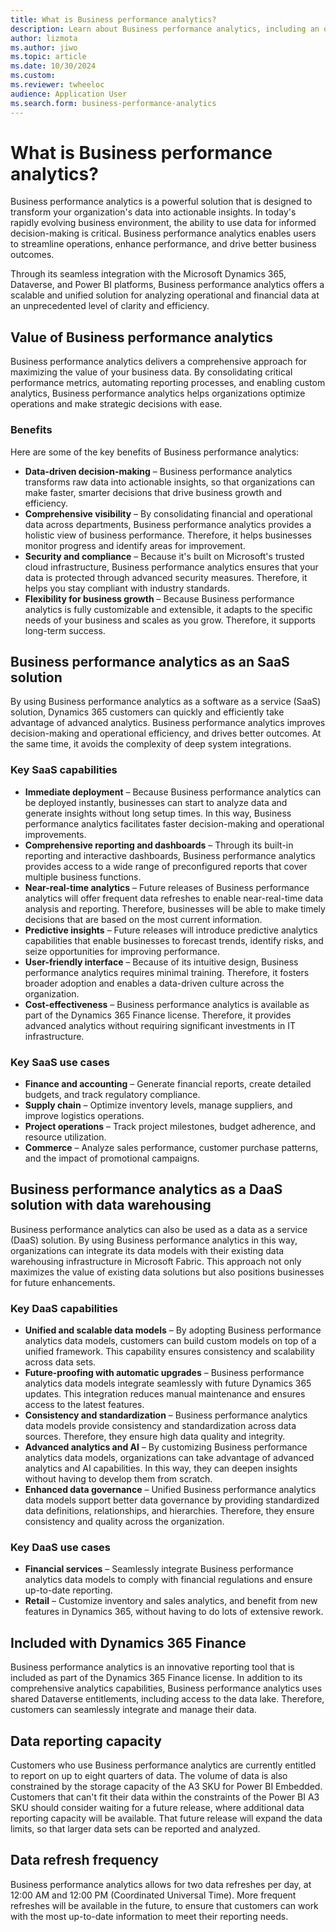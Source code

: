 ```yaml
---
title: What is Business performance analytics?
description: Learn about Business performance analytics, including an outline of the process for turning data into actions to improve business performance.
author: lizmota
ms.author: jiwo
ms.topic: article
ms.date: 10/30/2024
ms.custom:
ms.reviewer: twheeloc 
audience: Application User
ms.search.form: business-performance-analytics
---
```


# What is Business performance analytics?

Business performance analytics is a powerful solution that is designed to transform your organization's data into actionable insights. In today's rapidly evolving business environment, the ability to use data for informed decision-making is critical. Business performance analytics enables users to streamline operations, enhance performance, and drive better business outcomes.

Through its seamless integration with the Microsoft Dynamics 365, Dataverse, and Power BI platforms, Business performance analytics offers a scalable and unified solution for analyzing operational and financial data at an unprecedented level of clarity and efficiency.

## Value of Business performance analytics

Business performance analytics delivers a comprehensive approach for maximizing the value of your business data. By consolidating critical performance metrics, automating reporting processes, and enabling custom analytics, Business performance analytics helps organizations optimize operations and make strategic decisions with ease.

### Benefits

Here are some of the key benefits of Business performance analytics:

- **Data-driven decision-making** – Business performance analytics transforms raw data into actionable insights, so that organizations can make faster, smarter decisions that drive business growth and efficiency.
- **Comprehensive visibility** – By consolidating financial and operational data across departments, Business performance analytics provides a holistic view of business performance. Therefore, it helps businesses monitor progress and identify areas for improvement.
- **Security and compliance** – Because it's built on Microsoft's trusted cloud infrastructure, Business performance analytics ensures that your data is protected through advanced security measures. Therefore, it helps you stay compliant with industry standards.
- **Flexibility for business growth** – Because Business performance analytics is fully customizable and extensible, it adapts to the specific needs of your business and scales as you grow. Therefore, it supports long-term success.

## Business performance analytics as an SaaS solution

By using Business performance analytics as a software as a service (SaaS) solution, Dynamics 365 customers can quickly and efficiently take advantage of advanced analytics. Business performance analytics improves decision-making and operational efficiency, and drives better outcomes. At the same time, it avoids the complexity of deep system integrations.

### Key SaaS capabilities

- **Immediate deployment** – Because Business performance analytics can be deployed instantly, businesses can start to analyze data and generate insights without long setup times. In this way, Business performance analytics facilitates faster decision-making and operational improvements.
- **Comprehensive reporting and dashboards** – Through its built-in reporting and interactive dashboards, Business performance analytics provides access to a wide range of preconfigured reports that cover multiple business functions.
- **Near-real-time analytics** – Future releases of Business performance analytics will offer frequent data refreshes to enable near-real-time data analysis and reporting. Therefore, businesses will be able to make timely decisions that are based on the most current information.
- **Predictive insights** – Future releases will introduce predictive analytics capabilities that enable businesses to forecast trends, identify risks, and seize opportunities for improving performance.
- **User-friendly interface** – Because of its intuitive design, Business performance analytics requires minimal training. Therefore, it fosters broader adoption and enables a data-driven culture across the organization.
- **Cost-effectiveness** – Business performance analytics is available as part of the Dynamics 365 Finance license. Therefore, it provides advanced analytics without requiring significant investments in IT infrastructure.

### Key SaaS use cases

- **Finance and accounting** – Generate financial reports, create detailed budgets, and track regulatory compliance.
- **Supply chain** – Optimize inventory levels, manage suppliers, and improve logistics operations.
- **Project operations** – Track project milestones, budget adherence, and resource utilization.
- **Commerce** – Analyze sales performance, customer purchase patterns, and the impact of promotional campaigns.

## Business performance analytics as a DaaS solution with data warehousing

Business performance analytics can also be used as a data as a service (DaaS) solution. By using Business performance analytics in this way, organizations can integrate its data models with their existing data warehousing infrastructure in Microsoft Fabric. This approach not only maximizes the value of existing data solutions but also positions businesses for future enhancements.

### Key DaaS capabilities

- **Unified and scalable data models** – By adopting Business performance analytics data models, customers can build custom models on top of a unified framework. This capability ensures consistency and scalability across data sets.
- **Future-proofing with automatic upgrades** – Business performance analytics data models integrate seamlessly with future Dynamics 365 updates. This integration reduces manual maintenance and ensures access to the latest features.
- **Consistency and standardization** – Business performance analytics data models provide consistency and standardization across data sources. Therefore, they ensure high data quality and integrity.
- **Advanced analytics and AI** – By customizing Business performance analytics data models, organizations can take advantage of advanced analytics and AI capabilities. In this way, they can deepen insights without having to develop them from scratch.
- **Enhanced data governance** – Unified Business performance analytics data models support better data governance by providing standardized data definitions, relationships, and hierarchies. Therefore, they ensure consistency and quality across the organization.

### Key DaaS use cases

- **Financial services** – Seamlessly integrate Business performance analytics data models to comply with financial regulations and ensure up-to-date reporting.
- **Retail** – Customize inventory and sales analytics, and benefit from new features in Dynamics 365, without having to do lots of extensive rework.

## Included with Dynamics 365 Finance

Business performance analytics is an innovative reporting tool that is included as part of the Dynamics 365 Finance license. In addition to its comprehensive analytics capabilities, Business performance analytics uses shared Dataverse entitlements, including access to the data lake. Therefore, customers can seamlessly integrate and manage their data.

## Data reporting capacity

Customers who use Business performance analytics are currently entitled to report on up to eight quarters of data. The volume of data is also constrained by the storage capacity of the A3 SKU for Power BI Embedded. Customers that can't fit their data within the constraints of the Power BI A3 SKU should consider waiting for a future release, where additional data reporting capacity will be available. That future release will expand the data limits, so that larger data sets can be reported and analyzed.

## Data refresh frequency

Business performance analytics allows for two data refreshes per day, at 12:00 AM and 12:00 PM (Coordinated Universal Time). More frequent refreshes will be available in the future, to ensure that customers can work with the most up-to-date information to meet their reporting needs.

